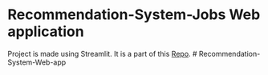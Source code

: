 # Recommendation-System-Jobs Web application
Project is made using Streamlit.
It is a part of this [Repo](https://github.com/saumya-0510/Job-Recommendation-System).
#   R e c o m m e n d a t i o n - S y s t e m - W e b - a p p  
 